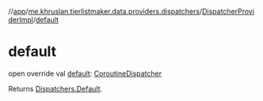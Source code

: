 //[app](../../../index.md)/[me.khruslan.tierlistmaker.data.providers.dispatchers](../index.md)/[DispatcherProviderImpl](index.md)/[default](default.md)

# default

open override val [default](default.md): [CoroutineDispatcher](https://kotlinlang.org/api/kotlinx.coroutines/kotlinx-coroutines-core/kotlinx.coroutines/-coroutine-dispatcher/index.html)

Returns [Dispatchers.Default](https://kotlinlang.org/api/kotlinx.coroutines/kotlinx-coroutines-core/kotlinx.coroutines/-dispatchers/-default.html).
